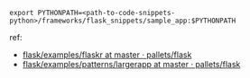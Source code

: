 
```
export PYTHONPATH=<path-to-code-snippets-python>/frameworks/flask_snippets/sample_app:$PYTHONPATH
```


ref:

- [flask/examples/flaskr at master · pallets/flask](https://github.com/pallets/flask/tree/master/examples/flaskr)
- [flask/examples/patterns/largerapp at master · pallets/flask](https://github.com/pallets/flask/tree/master/examples/patterns/largerapp)
